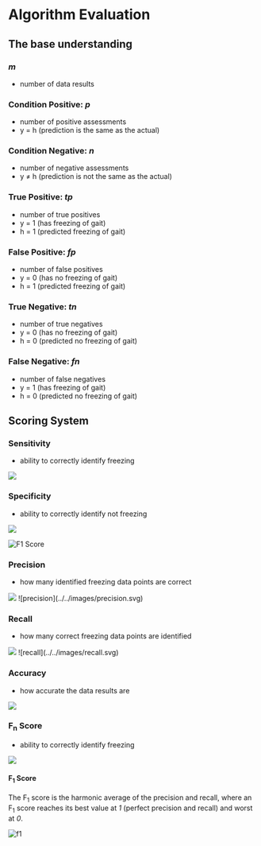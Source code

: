 # Algorithm Evaluation

## The base understanding

### _m_
- number of data results


### Condition Positive: _p_ 
- number of positive assessments
- y = h (prediction is the same as the actual)

### Condition Negative: _n_ 
- number of negative assessments
- y ≠ h (prediction is not the same as the actual)


### True Positive: _tp_ 
- number of true positives
- y = 1 (has freezing of gait)
- h = 1 (predicted freezing of gait)

### False Positive: _fp_ 
- number of false positives
- y = 0 (has no freezing of gait)
- h = 1 (predicted freezing of gait)

### True Negative: _tn_ 
- number of true negatives
- y = 0 (has no freezing of gait)
- h = 0 (predicted no freezing of gait)

### False Negative: _fn_ 
- number of false negatives
- y = 1 (has freezing of gait)
- h = 0 (predicted no freezing of gait)

## Scoring System

### Sensitivity
- ability to correctly identify freezing
<img src="https://latex.codecogs.com/svg.latex?\Large&space;sensitivity=\frac{tp}{tp+fn}" />

### Specificity
- ability to correctly identify not freezing
<img src="https://latex.codecogs.com/svg.latex?\Large&space;specificity=\frac{tn}{tn+fp}" />



![F<sub>1</sub> Score](https://upload.wikimedia.org/wikipedia/commons/2/26/Precisionrecall.svg)

### Precision
- how many identified freezing data points are correct
<img src="https://latex.codecogs.com/svg.latex?\Large&space;precision=\frac{tp}{tp+fp}" />
![precision](../../images/precision.svg)

### Recall
- how many correct freezing data points are identified
<img src="https://latex.codecogs.com/svg.latex?\Large&space;recall=\frac{tp}{tp+fn}" />
![recall](../../images/recall.svg)

### Accuracy
- how accurate the data results are
<img src="https://latex.codecogs.com/svg.latex?\Large&space;accuracy=\frac{tp+tn}{m}" />

### F<sub>n</sub> Score
- ability to correctly identify freezing
<img src="https://latex.codecogs.com/svg.latex?\Large&space;sensitivity=\frac{tp}{tp+fn}" />

#### F<sub>1</sub> Score
The F<sub>1</sub> score is the harmonic average of the precision and recall, where an F<sub>1</sub> score reaches its best value at _1_ (perfect precision and recall) and worst at _0_.

![f<sub>1</sub>](../../images/f1.svg)
